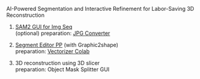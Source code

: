 AI-Powered Segmentation and Interactive Refinement for Labor-Saving 3D Reconstruction

1. [SAM2 GUI for Img Seq](https://colab.research.google.com/drive/1vj9-A8JhZ0eoxhil8n161faj2gduJsgg?usp=sharing)  
(optional) preparation: [JPG Converter](https://colab.research.google.com/drive/1eMO7cU1i63Z8ftnkuzwoSDXdWUyFzsN2?usp=sharing)

2. [Segment Editor PP](https://github.com/SatoruMuro/SAM2GUIfor3Drecon/blob/main/SegmentEditorPPv1.1.pptm) (with Graphic2shape)  
preparation: [Vectorizer Colab](https://colab.research.google.com/drive/1GKhSyR0zwri5OcwivF4DK3HLpuIa8Bad?usp=sharing)  

3. 3D reconstruction using 3D slicer  
preparation: Object Mask Splitter GUI
